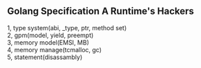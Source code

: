 ## Golang Specification A Runtime's Hackers

1, type system(abi, _type, ptr, method set)  
2, gpm(model, yield, preempt)  
3, memory model(EMSI, MB)  
4, memory manage(tcmalloc, gc)  
5, statement(disassambly)  